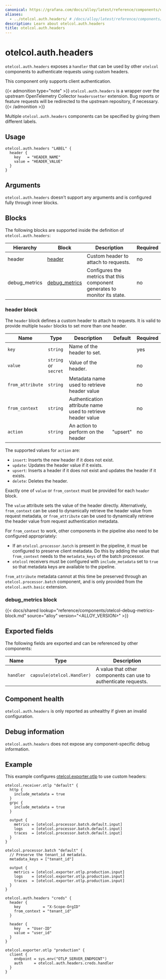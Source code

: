 ```yaml
---
canonical: https://grafana.com/docs/alloy/latest/reference/components/otelcol/otelcol.auth.headers/
aliases:
  - ../otelcol.auth.headers/ # /docs/alloy/latest/reference/components/otelcol.auth.headers/
description: Learn about otelcol.auth.headers
title: otelcol.auth.headers
---
```


# otelcol.auth.headers

`otelcol.auth.headers` exposes a `handler` that can be used by other `otelcol`
components to authenticate requests using custom headers.

This component only supports client authentication. 

{{< admonition type="note" >}}
`otelcol.auth.headers` is a wrapper over the upstream OpenTelemetry Collector `headerssetter` extension.
Bug reports or feature requests will be redirected to the upstream repository, if necessary.
{{< /admonition >}}

Multiple `otelcol.auth.headers` components can be specified by giving them different labels.

## Usage

```alloy
otelcol.auth.headers "LABEL" {
  header {
    key   = "HEADER_NAME"
    value = "HEADER_VALUE"
  }
}
```

## Arguments

`otelcol.auth.headers` doesn't support any arguments and is configured fully
through inner blocks.

## Blocks

The following blocks are supported inside the definition of
`otelcol.auth.headers`:

| Hierarchy     | Block             | Description                                                                | Required |
|---------------|-------------------|----------------------------------------------------------------------------|----------|
| header        | [header][]        | Custom header to attach to requests.                                       | no       |
| debug_metrics | [debug_metrics][] | Configures the metrics that this component generates to monitor its state. | no       |

[header]: #header-block
[debug_metrics]: #debug_metrics-block

### header block

The `header` block defines a custom header to attach to requests. It is valid
to provide multiple `header` blocks to set more than one header.

| Name             | Type                 | Description                                                 | Default  | Required |
|------------------|----------------------|-------------------------------------------------------------|----------|----------|
| `key`            | `string`             | Name of the header to set.                                  |          | yes      |
| `value`          | `string` or `secret` | Value of the header.                                        |          | no       |
| `from_attribute` | `string`             | Metadata name used to retrieve header value                 |          | no       |
| `from_context`   | `string`             | Authentication attribute name used to retrieve header value |          | no       |
| `action`         | `string`             | An action to perform on the header                          | "upsert" | no       |

The supported values for `action` are:
* `insert`: Inserts the new header if it does not exist.
* `update`: Updates the header value if it exists.
* `upsert`: Inserts a header if it does not exist and updates the header if it exists.
* `delete`: Deletes the header.

Exactly one of `value` or `from_context` must be provided for each `header`
block.

The `value` attribute sets the value of the header directly.
Alternatively, `from_context` can be used to dynamically retrieve the header value from request metadata,
or `from_attribute` can be used to dynamically retrieve the header value from request authentication metadata.


For `from_context` to work, other components in the pipeline also need to be configured appropriately:
* If an `otelcol.processor.batch` is present in the pipeline, it must be configured to preserve client metadata. 
  Do this by adding the value that `from_context` needs to the `metadata_keys` of the batch processor.
* `otelcol` receivers must be configured with `include_metadata` set to `true` so that metadata keys are available to the pipeline.

`from_attribute` metadata cannot at this time be preserved through an `otelcol.processor.batch` component, and is only 
provided from the `otelcol.auth.basic` extension.

### debug_metrics block

{{< docs/shared lookup="reference/components/otelcol-debug-metrics-block.md" source="alloy" version="<ALLOY_VERSION>" >}}

## Exported fields

The following fields are exported and can be referenced by other components:

Name | Type | Description
---- | ---- | -----------
`handler` | `capsule(otelcol.Handler)` | A value that other components can use to authenticate requests.

## Component health

`otelcol.auth.headers` is only reported as unhealthy if given an invalid
configuration.

## Debug information

`otelcol.auth.headers` does not expose any component-specific debug information.

## Example

This example configures [otelcol.exporter.otlp][] to use custom headers:

```alloy
otelcol.receiver.otlp "default" {
  http {
    include_metadata = true
  }
  grpc {
    include_metadata = true
  }

  output {
    metrics = [otelcol.processor.batch.default.input]
    logs    = [otelcol.processor.batch.default.input]
    traces  = [otelcol.processor.batch.default.input]
  }
}

otelcol.processor.batch "default" {
  // Preserve the tenant_id metadata.
  metadata_keys = ["tenant_id"]

  output {
    metrics = [otelcol.exporter.otlp.production.input]
    logs    = [otelcol.exporter.otlp.production.input]
    traces  = [otelcol.exporter.otlp.production.input]
  }
}

otelcol.auth.headers "creds" {
  header {
    key          = "X-Scope-OrgID"
    from_context = "tenant_id"
  }

  header {
    key   = "User-ID"
    value = "user_id"
  }
}

otelcol.exporter.otlp "production" {
  client {
    endpoint = sys.env("OTLP_SERVER_ENDPOINT")
    auth     = otelcol.auth.headers.creds.handler
  }
}
```

[otelcol.exporter.otlp]: ../otelcol.exporter.otlp/
